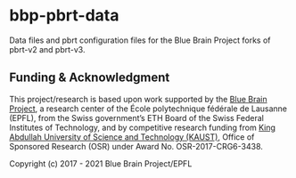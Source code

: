 # bbp-pbrt-data
Data files and pbrt configuration files for the Blue Brain Project forks of pbrt-v2 and pbrt-v3.  

## Funding & Acknowledgment
This project/research is based upon work supported by the [Blue Brain Project](https://bluebrain.epfl.ch/), a
research center of the École polytechnique fédérale de Lausanne (EPFL), from the Swiss government’s
ETH Board of the Swiss Federal Institutes of Technology, and by competitive research funding from
[King Abdullah University of Science and Technology (KAUST)](https://www.kaust.edu.sa/en), Office of Sponsored Research (OSR) under Award No. OSR-2017-CRG6-3438.

Copyright (c) 2017 - 2021 Blue Brain Project/EPFL

